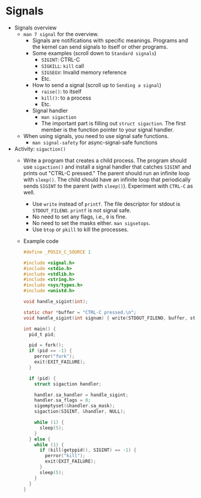# Signals

* Signals overview
    * `man 7 signal` for the overview.
        * Signals are notifications with specific meanings. Programs and the kernel can send signals
          to itself or other programs.
        * Some examples (scroll down to `Standard signals`)
            * `SIGINT`: CTRL-C
            * `SIGKILL`: `kill` call
            * `SIGSEGV`: Invalid memory reference
            * Etc.
        * How to send a signal (scroll up to `Sending a signal`)
            * `raise()`: to itself
            * `kill()`: to a process
            * Etc.
        * Signal handler
            * `man sigaction`
            * The important part is filling out `struct sigaction`. The first member is the function
              pointer to your signal handler.
    * When using signals, you need to use signal safe functions.
        * `man signal-safety` for async-signal-safe functions
* Activity: `sigaction()`
    * Write a program that creates a child process. The program should use `sigaction()` and install
      a signal handler that catches `SIGINT` and prints out "CTRL-C pressed." The parent should run
      an infinite loop with `sleep()`. The child should have an infinite loop that periodically
      sends `SIGINT` to the parent (with `sleep()`). Experiment with `CTRL-C` as well.
        * Use `write` instead of `printf`. The file descriptor for stdout is `STDOUT_FILENO`.
          `printf` is not signal safe.
        * No need to set any flags, i.e., `0` is fine.
        * No need to set the masks either. `man sigsetops`.
        * Use `btop`  or `pkill` to kill the processes.
    * Example code

      ```c
      #define _POSIX_C_SOURCE 1

      #include <signal.h>
      #include <stdio.h>
      #include <stdlib.h>
      #include <string.h>
      #include <sys/types.h>
      #include <unistd.h>

      void handle_sigint(int);

      static char *buffer = "CTRL-C pressed.\n";
      void handle_sigint(int signum) { write(STDOUT_FILENO, buffer, strlen(buffer)); }

      int main() {
        pid_t pid;

        pid = fork();
        if (pid == -1) {
          perror("fork");
          exit(EXIT_FAILURE);
        }

        if (pid) {
          struct sigaction handler;

          handler.sa_handler = handle_sigint;
          handler.sa_flags = 0;
          sigemptyset(&handler.sa_mask);
          sigaction(SIGINT, &handler, NULL);

          while (1) {
            sleep(5);
          }
        } else {
          while (1) {
            if (kill(getppid(), SIGINT) == -1) {
              perror("kill");
              exit(EXIT_FAILURE);
            }
            sleep(5);
          }
        }
      }
      ```
